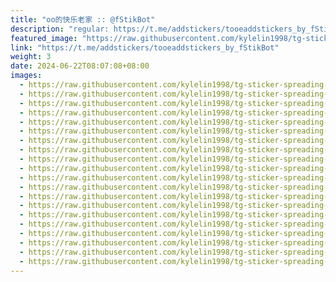 ```yaml
---
title: "oo的快乐老家 :: @fStikBot"
description: "regular: https://t.me/addstickers/tooeaddstickers_by_fStikBot"
featured_image: "https://raw.githubusercontent.com/kylelin1998/tg-sticker-spreading-worldwide-images/main/img/b566b658-d584-4af8-9a35-9e48f3c78e97.jpg"
link: "https://t.me/addstickers/tooeaddstickers_by_fStikBot"
weight: 3
date: 2024-06-22T08:07:08+08:00
images:
  - https://raw.githubusercontent.com/kylelin1998/tg-sticker-spreading-worldwide-images/main/img/b566b658-d584-4af8-9a35-9e48f3c78e97.jpg
  - https://raw.githubusercontent.com/kylelin1998/tg-sticker-spreading-worldwide-images/main/img/a5b175bb-d669-4bd9-b2a8-15bc4ea4f3fc.jpg
  - https://raw.githubusercontent.com/kylelin1998/tg-sticker-spreading-worldwide-images/main/img/202d1358-abc8-4036-a485-bfdee1819343.jpg
  - https://raw.githubusercontent.com/kylelin1998/tg-sticker-spreading-worldwide-images/main/img/cac50719-9c74-46eb-917a-89d7b85b3ed5.jpg
  - https://raw.githubusercontent.com/kylelin1998/tg-sticker-spreading-worldwide-images/main/img/e3be82ff-cf16-4ed4-8a23-c9a110d134d4.jpg
  - https://raw.githubusercontent.com/kylelin1998/tg-sticker-spreading-worldwide-images/main/img/cd317922-69c4-4685-a1f7-908680e4b490.jpg
  - https://raw.githubusercontent.com/kylelin1998/tg-sticker-spreading-worldwide-images/main/img/335ab6aa-7609-49ae-a92b-fba1d39d23e9.jpg
  - https://raw.githubusercontent.com/kylelin1998/tg-sticker-spreading-worldwide-images/main/img/ab654635-9f0d-478f-be78-8b9831e5df08.jpg
  - https://raw.githubusercontent.com/kylelin1998/tg-sticker-spreading-worldwide-images/main/img/5b480cb6-eaca-46cd-8f48-67d0797759f0.jpg
  - https://raw.githubusercontent.com/kylelin1998/tg-sticker-spreading-worldwide-images/main/img/8901ffeb-5940-4632-b490-f871081e70b0.jpg
  - https://raw.githubusercontent.com/kylelin1998/tg-sticker-spreading-worldwide-images/main/img/3039b00e-9bc5-4a63-a7ab-499cb6bc8c1f.jpg
  - https://raw.githubusercontent.com/kylelin1998/tg-sticker-spreading-worldwide-images/main/img/a409ded2-0ace-4455-ad2e-c3baf9e8430d.jpg
  - https://raw.githubusercontent.com/kylelin1998/tg-sticker-spreading-worldwide-images/main/img/f37db744-9470-4fa4-b29d-133f4f7d2216.jpg
  - https://raw.githubusercontent.com/kylelin1998/tg-sticker-spreading-worldwide-images/main/img/2c99aa6b-e9c6-4d0f-ae51-549484b2de08.jpg
  - https://raw.githubusercontent.com/kylelin1998/tg-sticker-spreading-worldwide-images/main/img/1d74ab5c-6685-4234-b8d5-7ffdfb9c1a75.jpg
  - https://raw.githubusercontent.com/kylelin1998/tg-sticker-spreading-worldwide-images/main/img/495562ea-f5b8-4b7d-a1f5-0e341a4c73ae.jpg
  - https://raw.githubusercontent.com/kylelin1998/tg-sticker-spreading-worldwide-images/main/img/f0d62d9b-9f6c-46de-af6e-fbf6b94b502d.jpg
  - https://raw.githubusercontent.com/kylelin1998/tg-sticker-spreading-worldwide-images/main/img/939fd308-222b-4d8a-9521-333ad4521d29.jpg
  - https://raw.githubusercontent.com/kylelin1998/tg-sticker-spreading-worldwide-images/main/img/18b3560c-f9ee-41d8-b337-ae83a98201c3.jpg
  - https://raw.githubusercontent.com/kylelin1998/tg-sticker-spreading-worldwide-images/main/img/40ecccaf-fb15-43d5-ae50-29531ea74b22.jpg
---
```

